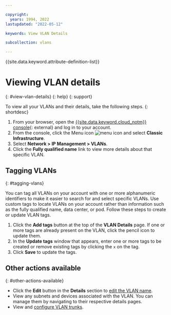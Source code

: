 ```yaml
---

copyright:
  years: 1994, 2022
lastupdated: "2022-05-12"

keywords: View VLAN Details

subcollection: vlans

---
```


{{site.data.keyword.attribute-definition-list}}

# Viewing VLAN details
{: #view-vlan-details}
{: help}
{: support}

To view all your VLANs and their details, take the following steps.
{: shortdesc}

1. From your browser, open the [{{site.data.keyword.cloud_notm}} console](https://{DomainName}/){: external} and log in to your account. 
1. From the console, click the Menu icon ![menu icon](../../icons/icon_hamburger.svg) and select **Classic Infrastructure**. 
1. Select **Network > IP Management > VLANs**.
1. Click the **Fully qualified name** link to view more details about that specific VLAN.

## Tagging VLANs
{: #tagging-vlans}

You can tag all VLANs on your account with one or more alphanumeric identifiers to make it easier to search for and select specific VLANs. Use custom tags to locate VLANs on your account rather than information such as the fully qualified name, data center, or pod. Follow these steps to create or update VLAN tags.

1. Click the **Add tags** button at the top of the **VLAN Details** page. If one or more tags are already present on the VLAN, click the pencil icon to update them.
1. In the **Update tags** window that appears, enter one or more tags to be created or remove existing tags by clicking the `x` on the tag.
1. Click **Save** to update the tags.

## Other actions available
{: #other-actions-available}

- Click the **Edit** button in the **Details** section to [edit the VLAN name](/docs/vlans?topic=vlans-edit-vlan-name). 
- View any subnets and devices associated with the VLAN. You can manage them by navigating to their respective details pages. 
- View and [configure VLAN trunks](/docs/vlans?topic=vlans-configuring-vlan-trunks).
